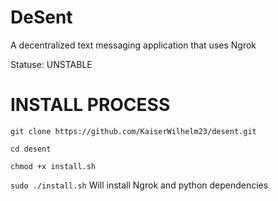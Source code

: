 # DeSent

A decentralized text messaging application that uses Ngrok 

Statuse: UNSTABLE

# INSTALL PROCESS

```git clone https://github.com/KaiserWilhelm23/desent.git ```

``` cd desent ```

``` chmod +x install.sh ``` 

``` sudo ./install.sh ``` Will install Ngrok and python dependencies
